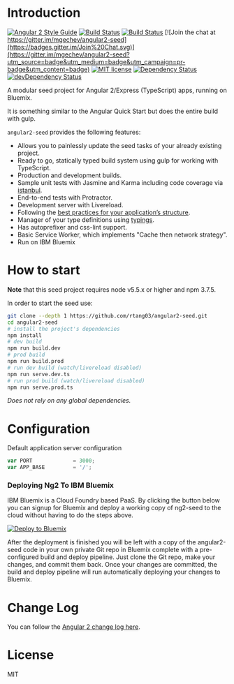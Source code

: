# Introduction

[![Angular 2 Style Guide](https://mgechev.github.io/angular2-style-guide/images/badge.svg)](https://github.com/mgechev/angular2-style-guide)
[![Build Status](https://travis-ci.org/mgechev/angular2-seed.svg?branch=master)](https://travis-ci.org/mgechev/angular2-seed)
[![Build Status](https://ci.appveyor.com/api/projects/status/github/mgechev/angular2-seed?svg=true)](https://ci.appveyor.com/project/mgechev/angular2-seed)
[![Join the chat at https://gitter.im/mgechev/angular2-seed](https://badges.gitter.im/Join%20Chat.svg)](https://gitter.im/mgechev/angular2-seed?utm_source=badge&utm_medium=badge&utm_campaign=pr-badge&utm_content=badge)
[![MIT license](http://img.shields.io/badge/license-MIT-brightgreen.svg)](http://opensource.org/licenses/MIT)
[![Dependency Status](https://david-dm.org/mgechev/angular2-seed.svg)](https://david-dm.org/mgechev/angular2-seed)
[![devDependency Status](https://david-dm.org/mgechev/angular2-seed/dev-status.svg)](https://david-dm.org/mgechev/angular2-seed#info=devDependencies)

A modular seed project for Angular 2/Express (TypeScript) apps, running on Bluemix.

It is something similar to the Angular Quick Start but does the entire build with gulp.

`angular2-seed` provides the following features:

- Allows you to painlessly update the seed tasks of your already existing project.
- Ready to go, statically typed build system using gulp for working with TypeScript.
- Production and development builds.
- Sample unit tests with Jasmine and Karma including code coverage via [istanbul](https://gotwarlost.github.io/istanbul/).
- End-to-end tests with Protractor.
- Development server with Livereload.
- Following the [best practices for your application’s structure](https://github.com/mgechev/angular2-style-guide).
- Manager of your type definitions using [typings](https://github.com/typings/typings).
- Has autoprefixer and css-lint support.
- Basic Service Worker, which implements "Cache then network strategy".
- Run on IBM Bluemix

# How to start

**Note** that this seed project requires node v5.5.x or higher and npm 3.7.5.

In order to start the seed use:


```bash
git clone --depth 1 https://github.com/rtang03/angular2-seed.git
cd angular2-seed
# install the project's dependencies
npm install
# dev build
npm run build.dev
# prod build
npm run build.prod
# run dev build (watch/livereload disabled)
npm run serve.dev.ts
# run prod build (watch/livereload disabled)
npm run serve.prod.ts
```

_Does not rely on any global dependencies._


# Configuration

Default application server configuration

```javascript
var PORT             = 3000;
var APP_BASE         = '/';
```

###  Deploying Ng2 To IBM Bluemix
IBM Bluemix is a Cloud Foundry based PaaS.  By clicking the button below you can signup for Bluemix and deploy
a working copy of ng2-seed to the cloud without having to do the steps above.

[![Deploy to Bluemix](https://bluemix.net/deploy/button.png)](https://bluemix.net/deploy?repository=https%3A%2F%2Fgithub.com%2Frtang03%2Fangular2-seed)

After the deployment is finished you will be left with a copy of the angular2-seed code in your own private Git repo
in Bluemix complete with a pre-configured build and deploy pipeline.  Just clone the Git repo, make your changes, and
commit them back.  Once your changes are committed, the build and deploy pipeline will run automatically deploying
your changes to Bluemix.


# Change Log

You can follow the [Angular 2 change log here](https://github.com/angular/angular/blob/master/CHANGELOG.md).

# License

MIT
